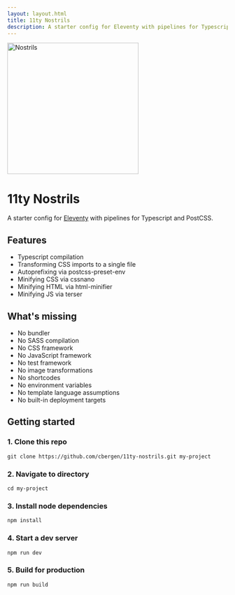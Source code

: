 ```yaml
---
layout: layout.html
title: 11ty Nostrils
description: A starter config for Eleventy with pipelines for Typescript and PostCSS.
---
```


<img src="/images/nostrils.png" alt="Nostrils" width="300">

# 11ty Nostrils

A starter config for <a href="https://github.com/11ty/eleventy">Eleventy</a> with pipelines for Typescript and PostCSS.

## Features

-   Typescript compilation
-   Transforming CSS imports to a single file
-   Autoprefixing via postcss-preset-env
-   Minifying CSS via cssnano
-   Minifying HTML via html-minifier
-   Minifying JS via terser

## What's missing

-   No bundler
-   No SASS compilation
-   No CSS framework
-   No JavaScript framework
-   No test framework
-   No image transformations
-   No shortcodes
-   No environment variables
-   No template language assumptions
-   No built-in deployment targets

## Getting started

### 1. Clone this repo

```
git clone https://github.com/cbergen/11ty-nostrils.git my-project
```

### 2. Navigate to directory

```
cd my-project
```

### 3. Install node dependencies

```
npm install
```

### 4. Start a dev server

```
npm run dev
```

### 5. Build for production

```
npm run build
```
